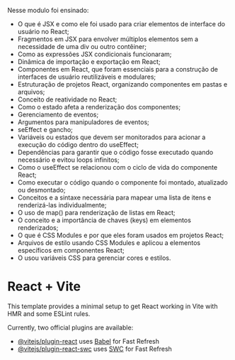 Nesse modulo foi ensinado:

* O que é JSX e como ele foi usado para criar elementos de interface do usuário no React;
* Fragmentos em JSX para envolver múltiplos elementos sem a necessidade de uma div ou outro contêiner;
* Como as expressões JSX condicionais funcionaram;
* Dinâmica de importação e exportação em React;
* Componentes em React, que foram essenciais para a construção de interfaces de usuário reutilizáveis e modulares;
* Estruturação de projetos React, organizando componentes em pastas e arquivos;
* Conceito de reatividade no React;
* Como o estado afeta a renderização dos componentes;
* Gerenciamento de eventos;
* Argumentos para manipuladores de eventos;
* seEffect e gancho;
* Variáveis ou estados que devem ser monitorados para acionar a execução do código dentro do useEffect;
* Dependências para garantir que o código fosse executado quando necessário e evitou loops infinitos;
* Como o useEffect se relacionou com o ciclo de vida do componente React;
* Como executar o código quando o componente foi montado, atualizado ou desmontado;
* Conceitos e a sintaxe necessária para mapear uma lista de itens e renderizá-las individualmente;
* O uso de map() para renderização de listas em React;
* O conceito e a importância de chaves (keys) em elementos renderizados;
* O que é CSS Modules e por que eles foram usados em projetos React;
* Arquivos de estilo usando CSS Modules e aplicou a elementos específicos em componentes React;
* O usou variáveis CSS para gerenciar cores e estilos.




# React + Vite

This template provides a minimal setup to get React working in Vite with HMR and some ESLint rules.

Currently, two official plugins are available:

- [@vitejs/plugin-react](https://github.com/vitejs/vite-plugin-react/blob/main/packages/plugin-react/README.md) uses [Babel](https://babeljs.io/) for Fast Refresh
- [@vitejs/plugin-react-swc](https://github.com/vitejs/vite-plugin-react-swc) uses [SWC](https://swc.rs/) for Fast Refresh
